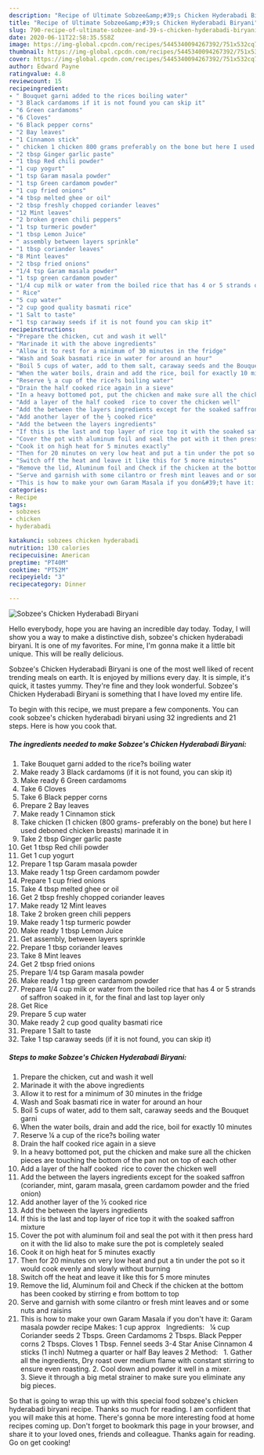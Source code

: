 ```yaml
---
description: "Recipe of Ultimate Sobzee&amp;#39;s Chicken Hyderabadi Biryani"
title: "Recipe of Ultimate Sobzee&amp;#39;s Chicken Hyderabadi Biryani"
slug: 790-recipe-of-ultimate-sobzee-and-39-s-chicken-hyderabadi-biryani
date: 2020-06-11T22:58:35.558Z
image: https://img-global.cpcdn.com/recipes/5445340094267392/751x532cq70/sobzees-chicken-hyderabadi-biryani-recipe-main-photo.jpg
thumbnail: https://img-global.cpcdn.com/recipes/5445340094267392/751x532cq70/sobzees-chicken-hyderabadi-biryani-recipe-main-photo.jpg
cover: https://img-global.cpcdn.com/recipes/5445340094267392/751x532cq70/sobzees-chicken-hyderabadi-biryani-recipe-main-photo.jpg
author: Edward Payne
ratingvalue: 4.8
reviewcount: 15
recipeingredient:
- " Bouquet garni added to the rices boiling water"
- "3 Black cardamoms if it is not found you can skip it"
- "6 Green cardamoms"
- "6 Cloves"
- "6 Black pepper corns"
- "2 Bay leaves"
- "1 Cinnamon stick"
- " chicken 1 chicken 800 grams preferably on the bone but here I used deboned chicken breasts marinade it in"
- "2 tbsp Ginger garlic paste"
- "1 tbsp Red chili powder"
- "1 cup yogurt"
- "1 tsp Garam masala powder"
- "1 tsp Green cardamom powder"
- "1 cup fried onions"
- "4 tbsp melted ghee or oil"
- "2 tbsp freshly chopped coriander leaves"
- "12 Mint leaves"
- "2 broken green chili peppers"
- "1 tsp turmeric powder"
- "1 tbsp Lemon Juice"
- " assembly between layers sprinkle"
- "1 tbsp coriander leaves"
- "8 Mint leaves"
- "2 tbsp fried onions"
- "1/4 tsp Garam masala powder"
- "1 tsp green cardamom powder"
- "1/4 cup milk or water from the boiled rice that has 4 or 5 strands of saffron soaked in it for the final and last top layer only"
- " Rice"
- "5 cup water"
- "2 cup good quality basmati rice"
- "1 Salt to taste"
- "1 tsp caraway seeds if it is not found you can skip it"
recipeinstructions:
- "Prepare the chicken, cut and wash it well"
- "Marinade it with the above ingredients"
- "Allow it to rest for a minimum of 30 minutes in the fridge"
- "Wash and Soak basmati rice in water for around an hour"
- "Boil 5 cups of water, add to them salt, caraway seeds and the Bouquet garni"
- "When the water boils, drain and add the rice, boil for exactly 10 minutes"
- "Reserve ¼ a cup of the rice?s boiling water"
- "Drain the half cooked rice again in a sieve"
- "In a heavy bottomed pot, put the chicken and make sure all the chicken pieces are touching the bottom of the pan not on top of each other"
- "Add a layer of the half cooked  rice to cover the chicken well"
- "Add the between the layers ingredients except for the soaked saffron (coriander, mint, garam masala, green cardamom powder and the fried onion)"
- "Add another layer of the ½ cooked rice"
- "Add the between the layers ingredients"
- "If this is the last and top layer of rice top it with the soaked saffron mixture"
- "Cover the pot with aluminum foil and seal the pot with it then press hard on it with the lid also to make sure the pot is completely sealed"
- "Cook it on high heat for 5 minutes exactly"
- "Then for 20 minutes on very low heat and put a tin under the pot so it would cook evenly and slowly without burning"
- "Switch off the heat and leave it like this for 5 more minutes"
- "Remove the lid, Aluminum foil and Check if the chicken at the bottom has been cooked by stirring e from bottom to top"
- "Serve and garnish with some cilantro or fresh mint leaves and or some nuts and raisins"
- "This is how to make your own Garam Masala if you don&#39;t have it: Garam masala powder recipe Makes: 1 cup approx   Ingredients:   ¼ cup Coriander seeds 2 Tbsps. Green Cardamoms 2 Tbsps. Black Pepper corns 2 Tbsps. Cloves 1 Tbsp. Fennel seeds 3-4 Star Anise Cinnamon 4 sticks (1 inch) Nutmeg a quarter or half Bay leaves 2 Method:   1. Gather all the ingredients, Dry roast over medium flame with constant stirring to ensure even roasting. 2. Cool down and powder it well in a mixer. 3. Sieve it through a big metal strainer to make sure you eliminate any big pieces."
categories:
- Recipe
tags:
- sobzees
- chicken
- hyderabadi

katakunci: sobzees chicken hyderabadi 
nutrition: 130 calories
recipecuisine: American
preptime: "PT40M"
cooktime: "PT52M"
recipeyield: "3"
recipecategory: Dinner

---
```



![Sobzee&#39;s Chicken Hyderabadi Biryani](https://img-global.cpcdn.com/recipes/5445340094267392/751x532cq70/sobzees-chicken-hyderabadi-biryani-recipe-main-photo.jpg)

Hello everybody, hope you are having an incredible day today. Today, I will show you a way to make a distinctive dish, sobzee&#39;s chicken hyderabadi biryani. It is one of my favorites. For mine, I'm gonna make it a little bit unique. This will be really delicious.

Sobzee&#39;s Chicken Hyderabadi Biryani is one of the most well liked of recent trending meals on earth. It is enjoyed by millions every day. It is simple, it's quick, it tastes yummy. They're fine and they look wonderful. Sobzee&#39;s Chicken Hyderabadi Biryani is something that I have loved my entire life.




To begin with this recipe, we must prepare a few components. You can cook sobzee&#39;s chicken hyderabadi biryani using 32 ingredients and 21 steps. Here is how you cook that.

<!--inarticleads1-->

##### The ingredients needed to make Sobzee&#39;s Chicken Hyderabadi Biryani:

1. Take  Bouquet garni added to the rice?s boiling water
1. Make ready 3 Black cardamoms (if it is not found, you can skip it)
1. Make ready 6 Green cardamoms
1. Take 6 Cloves
1. Take 6 Black pepper corns
1. Prepare 2 Bay leaves
1. Make ready 1 Cinnamon stick
1. Take  chicken (1 chicken (800 grams- preferably on the bone) but here I used deboned chicken breasts) marinade it in
1. Take 2 tbsp Ginger garlic paste
1. Get 1 tbsp Red chili powder
1. Get 1 cup yogurt
1. Prepare 1 tsp Garam masala powder
1. Make ready 1 tsp Green cardamom powder
1. Prepare 1 cup fried onions
1. Take 4 tbsp melted ghee or oil
1. Get 2 tbsp freshly chopped coriander leaves
1. Make ready 12 Mint leaves
1. Take 2 broken green chili peppers
1. Make ready 1 tsp turmeric powder
1. Make ready 1 tbsp Lemon Juice
1. Get  assembly, between layers sprinkle
1. Prepare 1 tbsp coriander leaves
1. Take 8 Mint leaves
1. Get 2 tbsp fried onions
1. Prepare 1/4 tsp Garam masala powder
1. Make ready 1 tsp green cardamom powder
1. Prepare 1/4 cup milk or water from the boiled rice that has 4 or 5 strands of saffron soaked in it, for the final and last top layer only
1. Get  Rice
1. Prepare 5 cup water
1. Make ready 2 cup good quality basmati rice
1. Prepare 1 Salt to taste
1. Take 1 tsp caraway seeds (if it is not found, you can skip it)




<!--inarticleads2-->

##### Steps to make Sobzee&#39;s Chicken Hyderabadi Biryani:

1. Prepare the chicken, cut and wash it well
1. Marinade it with the above ingredients
1. Allow it to rest for a minimum of 30 minutes in the fridge
1. Wash and Soak basmati rice in water for around an hour
1. Boil 5 cups of water, add to them salt, caraway seeds and the Bouquet garni
1. When the water boils, drain and add the rice, boil for exactly 10 minutes
1. Reserve ¼ a cup of the rice?s boiling water
1. Drain the half cooked rice again in a sieve
1. In a heavy bottomed pot, put the chicken and make sure all the chicken pieces are touching the bottom of the pan not on top of each other
1. Add a layer of the half cooked  rice to cover the chicken well
1. Add the between the layers ingredients except for the soaked saffron (coriander, mint, garam masala, green cardamom powder and the fried onion)
1. Add another layer of the ½ cooked rice
1. Add the between the layers ingredients
1. If this is the last and top layer of rice top it with the soaked saffron mixture
1. Cover the pot with aluminum foil and seal the pot with it then press hard on it with the lid also to make sure the pot is completely sealed
1. Cook it on high heat for 5 minutes exactly
1. Then for 20 minutes on very low heat and put a tin under the pot so it would cook evenly and slowly without burning
1. Switch off the heat and leave it like this for 5 more minutes
1. Remove the lid, Aluminum foil and Check if the chicken at the bottom has been cooked by stirring e from bottom to top
1. Serve and garnish with some cilantro or fresh mint leaves and or some nuts and raisins
1. This is how to make your own Garam Masala if you don&#39;t have it: Garam masala powder recipe Makes: 1 cup approx   Ingredients:   ¼ cup Coriander seeds 2 Tbsps. Green Cardamoms 2 Tbsps. Black Pepper corns 2 Tbsps. Cloves 1 Tbsp. Fennel seeds 3-4 Star Anise Cinnamon 4 sticks (1 inch) Nutmeg a quarter or half Bay leaves 2 Method:   1. Gather all the ingredients, Dry roast over medium flame with constant stirring to ensure even roasting. 2. Cool down and powder it well in a mixer. 3. Sieve it through a big metal strainer to make sure you eliminate any big pieces.




So that is going to wrap this up with this special food sobzee&#39;s chicken hyderabadi biryani recipe. Thanks so much for reading. I am confident that you will make this at home. There's gonna be more interesting food at home recipes coming up. Don't forget to bookmark this page in your browser, and share it to your loved ones, friends and colleague. Thanks again for reading. Go on get cooking!
